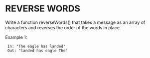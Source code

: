 # REVERSE WORDS

Write a function reverseWords() that takes a message as an array of characters and reverses the order of the words in place.

Example 1:
```
 In: "The eagle has landed"
 Out: "landed has eagle The"
```
